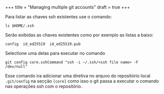 +++
title = "Managing multiple git accounts"
draft = true
+++

Para listar as chaves ssh existentes use o comando:
``` 
ls $HOME/.ssh 
```
Serão exibidas as chaves existentes como por exemplo as listas a baixo:
```
config  id_ed25519  id_ed25519.pub
```

Selectione uma delas para executar no comando

```
git config core.sshCommand "ssh -i ~/.ssh/<ssh file name> -F /dev/null"
```

Esse comando ira adicionar uma diretiva no arquvo do repositório local `.git/config` na secção `[core]` como isso o git passa a executar o comando
nas operações ssh com o repositório.
